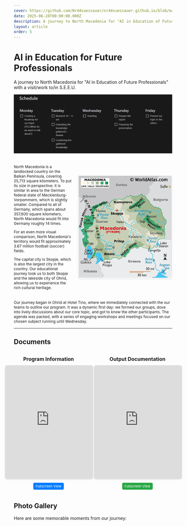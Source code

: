 ```yaml
---
cover: https://github.com/Nr44suessauer/nr44suessauer.github.io/blob/main/nuxt-app/assets/pictures/BIP/GroupPic.JPG?raw=true
date: 2025-06-28T00:00:00.000Z
description: A journey to North Macedonia for "AI in Education of Future Professionals" with a visit/work to/in S.E.E.U.
layout: article
order: 5
---
```


# AI in Education for Future Professionals

A journey to North Macedonia for "AI in Education of Future Professionals" with a visit/work to/in S.E.E.U. 

![Schedule](https://github.com/Nr44suessauer/nr44suessauer.github.io/blob/main/nuxt-app/assets/pictures/BIP/Schedule.PNG?raw=true)

<div style="display: flex; align-items: center; gap: 20px; margin: 20px 0;">
    <div style="flex: 1;">
        <p style="font-size: 12px;">North Macedonia is a landlocked country on the Balkan Peninsula, covering 25,713 square kilometers. To put its size in perspective: it is similar in area to the German federal state of Mecklenburg-Vorpommern, which is slightly smaller. Compared to all of Germany, which spans about 357,600 square kilometers, North Macedonia would fit into Germany roughly 14 times.</p>
        <p style="font-size: 12px;">For an even more visual comparison, North Macedonia's territory would fit approximately 3.67 million football (soccer) fields.</p>
        <p style="font-size: 12px;">The capital city is Skopje, which is also the largest city in the country. Our educational journey took us to both Skopje and the lakeside city of Ohrid, allowing us to experience the rich cultural heritage.</p>
    </div>
    <div style="flex: 0 0 300px;">
        <img src="https://github.com/Nr44suessauer/nr44suessauer.github.io/blob/main/nuxt-app/assets/pictures/BIP/macedoniaMap.png?raw=true" alt="North Macedonia Map" style="width: 100%; height: auto; border-radius: 6px; box-shadow: 0 2px 4px rgba(0,0,0,0.1);" />
    </div>
</div>

<p style="font-size: 12px;">Our journey began in Ohrid at Hotel Tino, where we immediately connected with the our teams to outline our program. It was a dynamic first day: we formed our groups, dove into lively discussions about our core topic, and got to know the other participants. The agenda was packed, with a series of engaging workshops and meetings focused on our chosen subject running until Wednesday.</p>

<HotelTinoGallery></HotelTinoGallery>

---

<h2 style="margin-bottom: 5px;">Documents</h2>
<div style="display: flex; gap: 5px; margin: 10px 0; justify-content: center;">
    <div style="width: 278px;">
        <h4 style="text-align: center; margin-bottom: 10px; font-size: 16px;">Program Information</h4>
        <iframe 
            src="https://docs.google.com/viewer?url=https://github.com/Nr44suessauer/nr44suessauer.github.io/raw/main/nuxt-app/public/assets/pdf/BIP/BIP-2025-program_SEEU_V3.pdf&embedded=true" 
            width="278px" 
            height="359px" 
            style="border: 1px solid #ddd; border-radius: 6px; box-shadow: 0 2px 4px rgba(0,0,0,0.1);">
        </iframe>
        <p style="text-align: center; margin-top: 10px;">
            <a href="/assets/pdf/BIP/BIP-2025-program_SEEU_V3.pdf" target="_blank" style="padding: 4px 8px; background: #007bff; color: white; text-decoration: none; border-radius: 4px; font-size: 11px;">
                Fullscreen View
            </a>
        </p>
    </div>
    <div style="width: 278px;">
        <h4 style="text-align: center; margin-bottom: 10px; font-size: 16px;">Output Documentation</h4>
        <iframe 
            src="https://docs.google.com/viewer?url=https://github.com/Nr44suessauer/nr44suessauer.github.io/raw/main/nuxt-app/public/assets/pdf/BIP/output_bip.pdf&embedded=true" 
            width="278px" 
            height="359px" 
            style="border: 1px solid #ddd; border-radius: 6px; box-shadow: 0 2px 4px rgba(0,0,0,0.1);">
        </iframe>
        <p style="text-align: center; margin-top: 10px;">
            <a href="/assets/pdf/BIP/output_bip.pdf" target="_blank" style="padding: 4px 8px; background: #28a745; color: white; text-decoration: none; border-radius: 4px; font-size: 11px;">
                Fullscreen View
            </a>
        </p>
    </div>
</div>


## Photo Gallery

Here are some memorable moments from our journey:
<BipPhotoGallery />

